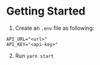 # Getting Started

1. Create an `.env` file as following:

```dotenv
API_URL="<url>"
API_KEY="<api-key>"
```

2. Run `yarn start`
